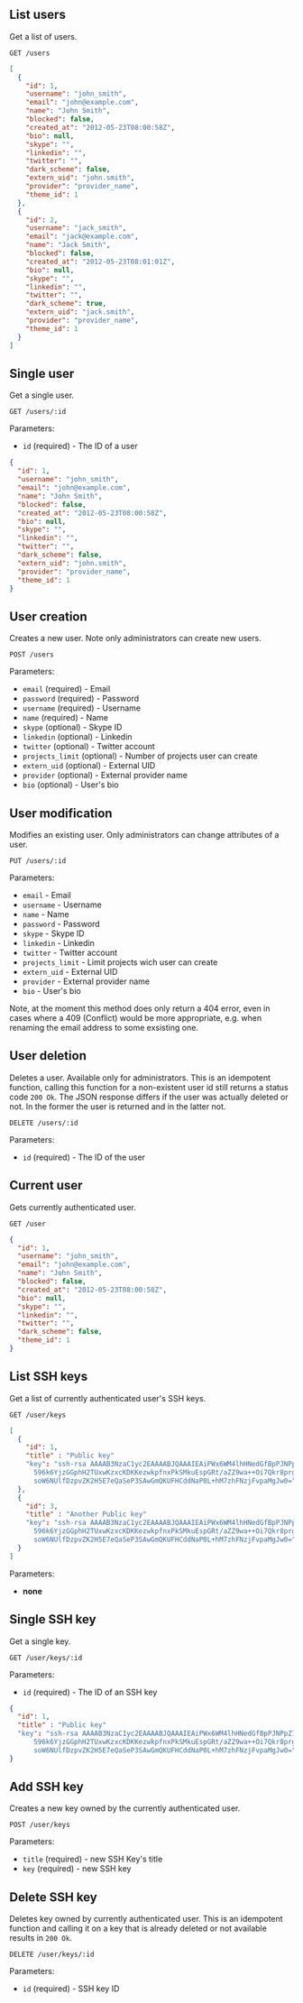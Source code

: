 ## List users

Get a list of users.

```
GET /users
```

```json
[
  {
    "id": 1,
    "username": "john_smith",
    "email": "john@example.com",
    "name": "John Smith",
    "blocked": false,
    "created_at": "2012-05-23T08:00:58Z",
    "bio": null,
    "skype": "",
    "linkedin": "",
    "twitter": "",
    "dark_scheme": false,
    "extern_uid": "john.smith",
    "provider": "provider_name",
    "theme_id": 1
  },
  {
    "id": 2,
    "username": "jack_smith",
    "email": "jack@example.com",
    "name": "Jack Smith",
    "blocked": false,
    "created_at": "2012-05-23T08:01:01Z",
    "bio": null,
    "skype": "",
    "linkedin": "",
    "twitter": "",
    "dark_scheme": true,
    "extern_uid": "jack.smith",
    "provider": "provider_name",
    "theme_id": 1
  }
]
```


## Single user

Get a single user.

```
GET /users/:id
```

Parameters:

+ `id` (required) - The ID of a user

```json
{
  "id": 1,
  "username": "john_smith",
  "email": "john@example.com",
  "name": "John Smith",
  "blocked": false,
  "created_at": "2012-05-23T08:00:58Z",
  "bio": null,
  "skype": "",
  "linkedin": "",
  "twitter": "",
  "dark_scheme": false,
  "extern_uid": "john.smith",
  "provider": "provider_name",
  "theme_id": 1
}
```


## User creation

Creates a new user. Note only administrators can create new users.

```
POST /users
```

Parameters:

+ `email` (required)          - Email
+ `password` (required)       - Password
+ `username` (required)       - Username
+ `name` (required)           - Name
+ `skype` (optional)          - Skype ID
+ `linkedin` (optional)       - Linkedin
+ `twitter` (optional)        - Twitter account
+ `projects_limit` (optional) - Number of projects user can create
+ `extern_uid` (optional)     - External UID
+ `provider` (optional)       - External provider name
+ `bio` (optional)            - User's bio


## User modification

Modifies an existing user. Only administrators can change attributes of a user.

```
PUT /users/:id
```

Parameters:

+ `email`                             - Email
+ `username`                          - Username
+ `name`                              - Name
+ `password`                          - Password
+ `skype`                             - Skype ID
+ `linkedin`                          - Linkedin
+ `twitter`                           - Twitter account
+ `projects_limit`                    - Limit projects wich user can create
+ `extern_uid`                        - External UID
+ `provider`                          - External provider name
+ `bio`                               - User's bio

Note, at the moment this method does only return a 404 error, even in cases where a 409 (Conflict) would
be more appropriate, e.g. when renaming the email address to some exsisting one.


## User deletion

Deletes a user. Available only for administrators. This is an idempotent function, calling this function
for a non-existent user id still returns a status code `200 Ok`. The JSON response differs if the user
was actually deleted or not. In the former the user is returned and in the latter not.

```
DELETE /users/:id
```

Parameters:

+ `id` (required) - The ID of the user


## Current user

Gets currently authenticated user.

```
GET /user
```

```json
{
  "id": 1,
  "username": "john_smith",
  "email": "john@example.com",
  "name": "John Smith",
  "blocked": false,
  "created_at": "2012-05-23T08:00:58Z",
  "bio": null,
  "skype": "",
  "linkedin": "",
  "twitter": "",
  "dark_scheme": false,
  "theme_id": 1
}
```


## List SSH keys

Get a list of currently authenticated user's SSH keys.

```
GET /user/keys
```

```json
[
  {
    "id": 1,
    "title" : "Public key"
    "key": "ssh-rsa AAAAB3NzaC1yc2EAAAABJQAAAIEAiPWx6WM4lhHNedGfBpPJNPpZ7yKu+dnn1SJejgt4
      596k6YjzGGphH2TUxwKzxcKDKKezwkpfnxPkSMkuEspGRt/aZZ9wa++Oi7Qkr8prgHc4
      soW6NUlfDzpvZK2H5E7eQaSeP3SAwGmQKUFHCddNaP0L+hM7zhFNzjFvpaMgJw0=",
  },
  {
    "id": 3,
    "title" : "Another Public key"
    "key": "ssh-rsa AAAAB3NzaC1yc2EAAAABJQAAAIEAiPWx6WM4lhHNedGfBpPJNPpZ7yKu+dnn1SJejgt4
      596k6YjzGGphH2TUxwKzxcKDKKezwkpfnxPkSMkuEspGRt/aZZ9wa++Oi7Qkr8prgHc4
      soW6NUlfDzpvZK2H5E7eQaSeP3SAwGmQKUFHCddNaP0L+hM7zhFNzjFvpaMgJw0="
  }
]
```

Parameters:

+ **none**


## Single SSH key

Get a single key.

```
GET /user/keys/:id
```

Parameters:

+ `id` (required) - The ID of an SSH key

```json
{
  "id": 1,
  "title" : "Public key"
  "key": "ssh-rsa AAAAB3NzaC1yc2EAAAABJQAAAIEAiPWx6WM4lhHNedGfBpPJNPpZ7yKu+dnn1SJejgt4
      596k6YjzGGphH2TUxwKzxcKDKKezwkpfnxPkSMkuEspGRt/aZZ9wa++Oi7Qkr8prgHc4
      soW6NUlfDzpvZK2H5E7eQaSeP3SAwGmQKUFHCddNaP0L+hM7zhFNzjFvpaMgJw0="
}
```


## Add SSH key

Creates a new key owned by the currently authenticated user.

```
POST /user/keys
```

Parameters:

+ `title` (required) - new SSH Key's title
+ `key` (required) - new SSH key


## Delete SSH key

Deletes key owned by currently authenticated user. This is an idempotent function and calling it on a key that is already
deleted or not available results in `200 Ok`.

```
DELETE /user/keys/:id
```

Parameters:

+ `id` (required) - SSH key ID


